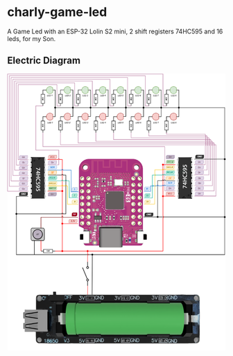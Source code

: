 # charly-game-led

A Game Led with an ESP-32 Lolin S2 mini, 2 shift registers 74HC595 and 16 leds, for my Son.

## Electric Diagram
![elec_diag](assets/electric_diagram.png)
